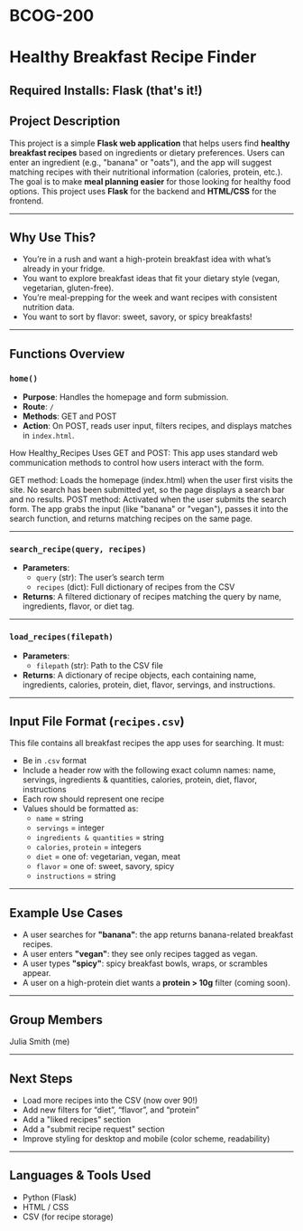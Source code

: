 # BCOG-200
# Healthy Breakfast Recipe Finder 

## Required Installs: Flask (that's it!)
## Project Description
This project is a simple **Flask web application** that helps users find **healthy breakfast recipes** based on ingredients or dietary preferences. Users can enter an ingredient (e.g., "banana" or "oats"), and the app will suggest matching recipes with their nutritional information (calories, protein, etc.). The goal is to make **meal planning easier** for those looking for healthy food options. This project uses **Flask** for the backend and **HTML/CSS** for the frontend.

---

## Why Use This?

- You’re in a rush and want a high-protein breakfast idea with what’s already in your fridge.
- You want to explore breakfast ideas that fit your dietary style (vegan, vegetarian, gluten-free).
- You’re meal-prepping for the week and want recipes with consistent nutrition data.
- You want to sort by flavor: sweet, savory, or spicy breakfasts!

---

## Functions Overview

### `home()`
- **Purpose**: Handles the homepage and form submission.
- **Route**: `/`
- **Methods**: GET and POST
- **Action**: On POST, reads user input, filters recipes, and displays matches in `index.html`.

How Healthy_Recipes Uses GET and POST:
This app uses standard web communication methods to control how users interact with the form.

GET method: Loads the homepage (index.html) when the user first visits the site. No search has been submitted yet, so the page displays a search bar and no results.
POST method: Activated when the user submits the search form. The app grabs the input (like "banana" or "vegan"), passes it into the search function, and returns matching recipes on the same page.

---

### `search_recipe(query, recipes)`
- **Parameters**:
  - `query` (str): The user’s search term
  - `recipes` (dict): Full dictionary of recipes from the CSV
- **Returns**: A filtered dictionary of recipes matching the query by name, ingredients, flavor, or diet tag.

---

### `load_recipes(filepath)`
- **Parameters**:
  - `filepath` (str): Path to the CSV file
- **Returns**: A dictionary of recipe objects, each containing name, ingredients, calories, protein, diet, flavor, servings, and instructions.

---

## Input File Format (`recipes.csv`)

This file contains all breakfast recipes the app uses for searching. It must:

- Be in `.csv` format
- Include a header row with the following exact column names:
name, servings, ingredients & quantities, calories, protein, diet, flavor, instructions
- Each row should represent one recipe
- Values should be formatted as:
  - `name` = string  
  - `servings` = integer  
  - `ingredients & quantities` = string  
  - `calories`, `protein` = integers  
  - `diet` = one of: vegetarian, vegan, meat  
  - `flavor` = one of: sweet, savory, spicy  
  - `instructions` = string

---

## Example Use Cases

- A user searches for **"banana"**: the app returns banana-related breakfast recipes.
- A user enters **"vegan"**: they see only recipes tagged as vegan.
- A user types **"spicy"**: spicy breakfast bowls, wraps, or scrambles appear.
- A user on a high-protein diet wants a **protein > 10g** filter (coming soon).

---

## Group Members

Julia Smith (me)

---

## Next Steps

- Load more recipes into the CSV (now over 90!)
- Add new filters for “diet”, “flavor”, and “protein”
- Add a "liked recipes" section
- Add a "submit recipe request" section
- Improve styling for desktop and mobile (color scheme, readability)

---

## Languages & Tools Used

- Python (Flask)
- HTML / CSS
- CSV (for recipe storage)


